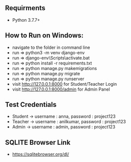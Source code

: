 ## Requirments

* Python 3.7.7+

## How to Run on Windows: 

* navigate to the folder in command line        
* run => python3 -m venv django-env       
* run => django-env\Scripts\activate.bat   
* run => python install -r requirements.txt        
* run => python manage.py makemigrations       
* run => python manage.py migrate                  
* run => python manage.py runserver        
* visit http://127.0.0.1:8000 for Student/Teacher Login                  
* visit http://127.0.0.1:8000/admin for Admin Panel

## Test Credentials

* Student -> username : anna, password : project123     
* Teacher -> username : anilkumar, password : project123     
* Admin -> username : admin, password : project123  


## SQLITE Browser Link

* https://sqlitebrowser.org/dl/